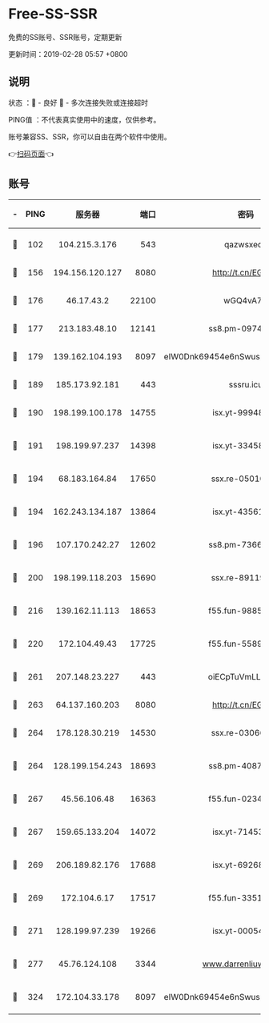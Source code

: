 # Free-SS-SSR

免费的SS账号、SSR账号，定期更新

更新时间：2019-02-28 05:57 +0800

## 说明

状态     ：🙂 - 良好 🙁 - 多次连接失败或连接超时

PING值   ：不代表真实使用中的速度，仅供参考。

账号兼容SS、SSR，你可以自由在两个软件中使用。

👉[扫码页面](https://liesauer.github.io/free-ss-ssr.github.io/)👈

## 账号

|-|PING|服务器|端口|密码|加密方式|区域|
|:----:|:----:|:-----:|-----:|:----:|:----:|:----:|
|🙂|102|104.215.3.176|543|qazwsxedc|aes-256-gcm|JP|
|🙂|156|194.156.120.127|8080|http://t.cn/EGJIyrl|rc4-md5|RU|
|🙂|176|46.17.43.2|22100|wGQ4vA7D|aes-256-gcm|RU|
|🙂|177|213.183.48.10|12141|ss8.pm-09745210|rc4-md5|RU|
|🙂|179|139.162.104.193|8097|eIW0Dnk69454e6nSwuspv9DmS201tQ0D|aes-256-cfb|JP|
|🙂|189|185.173.92.181|443|sssru.icu|rc4-md5|RU|
|🙂|190|198.199.100.178|14755|isx.yt-99948210|aes-256-cfb|US|
|🙂|191|198.199.97.237|14398|isx.yt-33458385|aes-256-cfb|US|
|🙂|194|68.183.164.84|17650|ssx.re-05010862|aes-256-cfb|US|
|🙂|194|162.243.134.187|13864|isx.yt-43561347|aes-256-cfb|US|
|🙂|196|107.170.242.27|12602|ss8.pm-73663499|aes-256-cfb|US|
|🙂|200|198.199.118.203|15690|ssx.re-89119109|aes-256-cfb|US|
|🙂|216|139.162.11.113|18653|f55.fun-98859473|aes-256-cfb|SG|
|🙂|220|172.104.49.43|17725|f55.fun-55891954|aes-256-cfb|SG|
|🙂|261|207.148.23.227|443|oiECpTuVmLLxk4Ts|aes-256-cfb|US|
|🙂|263|64.137.160.203|8080|http://t.cn/EGJIyrl|rc4-md5|CA|
|🙂|264|178.128.30.219|14530|ssx.re-03066448|aes-256-cfb|SG|
|🙂|264|128.199.154.243|18693|ss8.pm-40874243|aes-256-cfb|SG|
|🙂|267|45.56.106.48|16363|f55.fun-02343512|aes-256-cfb|US|
|🙂|267|159.65.133.204|14072|isx.yt-71453790|aes-256-cfb|SG|
|🙂|269|206.189.82.176|17688|isx.yt-69268692|aes-256-cfb|SG|
|🙂|269|172.104.6.17|17517|f55.fun-33516465|aes-256-cfb|US|
|🙂|271|128.199.97.239|19266|isx.yt-00054344|aes-256-cfb|SG|
|🙂|277|45.76.124.108|3344|www.darrenliuwei.com|aes-256-cfb|AU|
|🙂|324|172.104.33.178|8097|eIW0Dnk69454e6nSwuspv9DmS201tQ0D|aes-256-cfb|SG|
